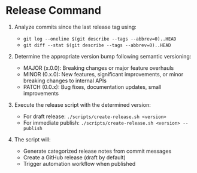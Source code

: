 # Release Command

1. Analyze commits since the last release tag using:
   - `git log --oneline $(git describe --tags --abbrev=0)..HEAD`
   - `git diff --stat $(git describe --tags --abbrev=0)..HEAD`

2. Determine the appropriate version bump following semantic versioning:
   - MAJOR (x.0.0): Breaking changes or major feature overhauls
   - MINOR (0.x.0): New features, significant improvements, or minor breaking changes to internal APIs
   - PATCH (0.0.x): Bug fixes, documentation updates, small improvements

3. Execute the release script with the determined version:
   - For draft release: `./scripts/create-release.sh <version>`
   - For immediate publish: `./scripts/create-release.sh <version> --publish`

4. The script will:
   - Generate categorized release notes from commit messages
   - Create a GitHub release (draft by default)
   - Trigger automation workflow when published